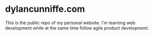 # dylancunniffe.com
This is the public repo of my personal website. I'm learning web development while at the same time follow agile product development.
